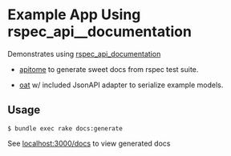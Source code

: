 # Example App Using rspec_api__documentation

Demonstrates using [rspec_api_documentation](https://github.com/zipmark/rspec_api_documentation)

+ [apitome](https://github.com/modeset/apitome) to generate sweet docs from
rspec test suite.
* [oat](https://github.com/ismasan/oat) w/ included JsonAPI adapter
to serialize example models.

## Usage
```
$ bundle exec rake docs:generate
```

See [localhost:3000/docs](localhost:3000/docs) to view generated docs
